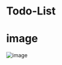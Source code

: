 # Todo-List
 

# image 
 ![image](https://user-images.githubusercontent.com/72811328/161815174-4bad5835-2cc9-4273-8ff6-b57be9e62717.png)
 

